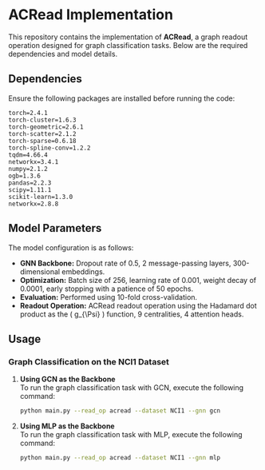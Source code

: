 # ACRead Implementation

This repository contains the implementation of **ACRead**, a graph readout operation designed for graph classification tasks. Below are the required dependencies and model details.

## Dependencies

Ensure the following packages are installed before running the code:

```
torch=2.4.1
torch-cluster=1.6.3
torch-geometric=2.6.1
torch-scatter=2.1.2
torch-sparse=0.6.18
torch-spline-conv=1.2.2
tqdm=4.66.4
networkx=3.4.1
numpy=2.1.2
ogb=1.3.6
pandas=2.2.3
scipy=1.11.1
scikit-learn=1.3.0
networkx=2.8.8
```

## Model Parameters

The model configuration is as follows:

- **GNN Backbone:** Dropout rate of 0.5, 2 message-passing layers, 300-dimensional embeddings.
- **Optimization:** Batch size of 256, learning rate of 0.001, weight decay of 0.0001, early stopping with a patience of 50 epochs.
- **Evaluation:** Performed using 10-fold cross-validation.
- **Readout Operation:** ACRead readout operation using the Hadamard dot product as the \( g_{\Psi} \) function, 9 centralities, 4 attention heads.

## Usage

### Graph Classification on the NCI1 Dataset

1. **Using GCN as the Backbone**  
   To run the graph classification task with GCN, execute the following command:

   ```bash
   python main.py --read_op acread --dataset NCI1 --gnn gcn
   ```

2. **Using MLP as the Backbone**  
   To run the graph classification task with MLP, execute the following command:

   ```bash
   python main.py --read_op acread --dataset NCI1 --gnn mlp
   ```
